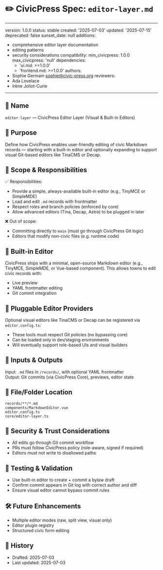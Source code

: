 # ✏️ CivicPress Spec: `editor-layer.md`

---

version: 1.0.0 status: stable created: '2025-07-03' updated: '2025-07-15'
deprecated: false sunset_date: null additions:

- comprehensive editor layer documentation
- editing patterns
- security considerations compatibility: min_civicpress: 1.0.0 max_civicpress:
  'null' dependencies:
  - 'ui.md: >=1.0.0'
  - 'frontend.md: >=1.0.0' authors:
- Sophie Germain <sophie@civic-press.org> reviewers:
- Ada Lovelace
- Irène Joliot-Curie

---

## 📛 Name

`editor-layer` — CivicPress Editor Layer (Visual & Built-in Editors)

## 🎯 Purpose

Define how CivicPress enables user-friendly editing of civic Markdown records —
starting with a built-in editor and optionally expanding to support visual
Git-based editors like TinaCMS or Decap.

## 🧩 Scope & Responsibilities

✅ Responsibilities:

- Provide a simple, always-available built-in editor (e.g., TinyMCE or
  SimpleMDE)
- Load and edit `.md` records with frontmatter
- Respect roles and branch policies (enforced by core)
- Allow advanced editors (Tina, Decap, Astro) to be plugged in later

❌ Out of scope:

- Committing directly to `main` (must go through CivicPress Git logic)
- Editors that modify non-civic files (e.g. runtime code)

## 🧱 Built-in Editor

CivicPress ships with a minimal, open-source Markdown editor (e.g., TinyMCE,
SimpleMDE, or Vue-based component). This allows towns to edit civic records
with:

- Live preview
- YAML frontmatter editing
- Git commit integration

## 🔌 Pluggable Editor Providers

Optional visual editors like TinaCMS or Decap can be registered via
`editor.config.ts`:

- These tools must respect Git policies (no bypassing core)
- Can be loaded only in dev/staging environments
- Will eventually support role-based UIs and visual builders

## 🔗 Inputs & Outputs

Input: `.md` files in `/records/`, with optional YAML frontmatter  
Output: Git commits (via CivicPress Core), previews, editor state

## 📂 File/Folder Location

```
records/**/*.md
components/MarkdownEditor.vue
editor.config.ts
core/editor-layer.ts
```

## 🔐 Security & Trust Considerations

- All edits go through Git commit workflow
- PRs must follow CivicPress policy (role-aware, signed if required)
- Editors must not write to disallowed paths

## 🧪 Testing & Validation

- Use built-in editor to create + commit a bylaw draft
- Confirm commit appears in Git log with correct author and diff
- Ensure visual editor cannot bypass commit rules

## 🛠️ Future Enhancements

- Multiple editor modes (raw, split view, visual only)
- Editor plugin registry
- Structured civic form editing

## 📅 History

- Drafted: 2025-07-03
- Last updated: 2025-07-03
